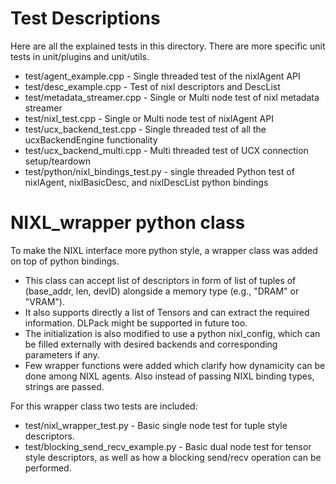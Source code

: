 # Test Descriptions

Here are all the explained tests in this directory. There are more specific unit tests in unit/plugins and unit/utils.

- test/agent_example.cpp - Single threaded test of the nixlAgent API
- test/desc_example.cpp - Test of nixl descriptors and DescList
- test/metadata_streamer.cpp - Single or Multi node test of nixl metadata streamer
- test/nixl_test.cpp - Single or Multi node test of nixlAgent API
- test/ucx_backend_test.cpp - Single threaded test of all the ucxBackendEngine functionality
- test/ucx_backend_multi.cpp - Multi threaded test of UCX connection setup/teardown
- test/python/nixl_bindings_test.py - single threaded Python test of nixlAgent, nixlBasicDesc, and nixlDescList python bindings

# NIXL_wrapper python class

To make the NIXL interface more python style, a wrapper class was added on top of python bindings.
- This class can accept list of descriptors in form of list of tuples of (base_addr, len, devID) alongside a memory type (e.g., "DRAM" or "VRAM").
- It also supports directly a list of Tensors and can extract the required information. DLPack might be supported in future too.
- The initialization is also modified to use a python nixl_config, which can be filled externally with desired backends and corresponding parameters if any.
- Few wrapper functions were added which clarify how dynamicity can be done among NIXL agents. Also instead of passing NIXL binding types, strings are passed.

For this wrapper class two tests are included:
- test/nixl_wrapper_test.py - Basic single node test for tuple style descriptors.
- test/blocking_send_recv_example.py - Basic dual node test for tensor style descriptors, as well as how a blocking send/recv operation can be performed.

